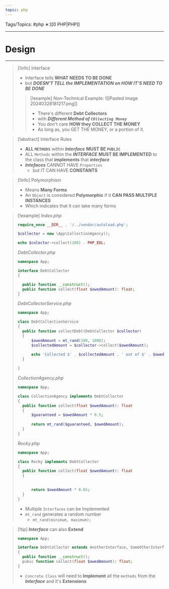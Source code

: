```yaml
---
topic: php
---
```



Tags/Topics: #php
∗:[[0 PHP|PHP]]

---
# Design

--- 
> [!info] Interface
> - Interface tells __WHAT NEEDS TO BE DONE__
> - but ___DOESN'T TELL the IMPLEMENTATION on HOW IT'S NEED TO BE DONE___
>> [!example]
>> Non-Technical Example:
>> ![[Pasted image 20240328181217.png]]
>> - There's different __Debt Collectors__
>> 	- with ___Different Method of `COllecting Money`___
>> - You don't care __HOW they COLLECT THE MONEY__
>> 	- As long as, you GET THE MONEY, or a portion of it.

> [!abstract] Interface Rules
 > - __ALL `METHODS`__ within ___Interface___ __MUST BE `PUBLIC`__
> - ALL `Methods` within the ___INTERFACE___ __MUST BE IMPLEMENTED__ to the class that __implements__ that ___interface___
> - ___Intefaces___ CANNOT HAVE `Properties`
> 	- but IT CAN HAVE __CONSTANTS__

> [!info] Polymorphism
> - Means __Many Forms__
> - An `Object` is considered __Polymorphic__ if it __CAN PASS MULTIPLE INSTANCES__ 
> - Which indicates that it can take many forms

> [!example] 
> _Index.php_
> ```php
> require_once __DIR__ . '/../vendor/autoload.php';
> 
> $collector = new \App\CollectionAgency();
> 
> echo $colector->collect(100) . PHP_EDL;
> ```
> _DebtCollector.php_
> ```php
> namespace App;
> 
> interface DebtCollector
> {
> 
> 	public function __construct();
> 	public function collect(float $owedAmount): float;
> }
> ```
> 
> _DebtCollectorService.php_
> ```php
> namespace App;
> 
> class DebtCollectionService
> {
> 	public function collectDebt(DebtCollector $collector)
> 	{
> 		$owedAmount = mt_rand(100, 1000);
> 		$collectedAmount = $collector->collect($owedAmount);
> 		
> 		echo 'Collected $' . $collectedAmount . ' out of $' . $owedAmount . PHP_EDL;
> 	}
> 
> }
> ```
> _CollectionAgency.php_
> ```php
> namespace App;
> 
> class CollectionAgency implements DebtCollector
> {
> 	public function collect(float $owedAmount): float
> 	{
> 		$guaranteed = $owedAmount * 0.5;
> 		
>		return mt_rand($guaranteed, $owedAmount);	
> 	}
> }
> ```
> 
> _Rocky.php_
> ```php
> namespace App;
> 
> class Rocky implements DebtCollector
> {
> 	public function collect(float $owedAmount): float
> 	{
> 		
> 		
>		return $owedAmount * 0.65;	
> 	}
> }
> ```
> - Multiple `Interfaces` can be Implemented
> - `mt_rand` generates a random number
> 	- `mt_rand(minimum, maximum);`

> [!tip] ___Interface___ can also __Extend__
> ```php
> namespace App;
> 
> interface DebtCollector extends AnotherInterface, SomeOtherInterface
> {
> 	public function __construct();
> 	pubic function collect(float $owedAmount): float;
> }
> ```
> - `Concrete Class` will need to __Implement__ all the `methods` from the ___Interface___ and it's __Extensions__




